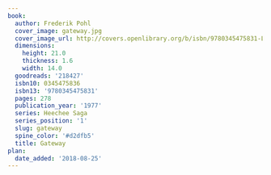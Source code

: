 ```yaml
---
book:
  author: Frederik Pohl
  cover_image: gateway.jpg
  cover_image_url: http://covers.openlibrary.org/b/isbn/9780345475831-L.jpg
  dimensions:
    height: 21.0
    thickness: 1.6
    width: 14.0
  goodreads: '218427'
  isbn10: 0345475836
  isbn13: '9780345475831'
  pages: 278
  publication_year: '1977'
  series: Heechee Saga
  series_position: '1'
  slug: gateway
  spine_color: '#d2dfb5'
  title: Gateway
plan:
  date_added: '2018-08-25'
---
```


